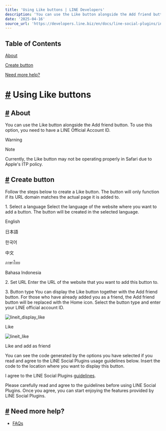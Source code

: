 ```yaml
---
title: 'Using Like buttons | LINE Developers'
description: 'You can use the Like button alongside the Add friend button. To use this option, you need to have a LINE Official Account ID.'
date: '2025-04-16'
source_url: 'https://developers.line.biz/en/docs/line-social-plugins/install-guide/using-like-buttons/'
---
```


## Table of Contents

[About](#about)

[Create button](#create-button)

[Need more help?](#need-more-help)

# [#](#page-title) Using Like buttons

## [#](#about) About

You can use the Like button alongside the Add friend button. To use this option, you need to have a LINE Official Account ID.

> [!warning]
> Note
>
> Currently, the Like button may not be operating properly in Safari due to Apple's ITP policy.

## [#](#create-button) Create button

Follow the steps below to create a Like button. The button will only function if its URL domain matches the actual page it is added to.

1\. Select a language Select the language of the website where you want to add a button. The button will be created in the selected language.

English

日本語

한국어

中文

ภาษาไทย

Bahasa Indonesia

2\. Set URL Enter the URL of the website that you want to add this button to.

3\. Button type You can display the Like button together with the Add friend button. For those who have already added you as a friend, the Add friend button will be replaced with the Home icon. Select the button type and enter your LINE official account ID.

![lineit_display_like](/media/line-social-plugins/en/lineit_display_like.png)

Like

![lineit_like](/media/line-social-plugins/en/lineit_like.png)

Like and add as friend

You can see the code generated by the options you have selected if you read and agree to the LINE Social Plugins usage guidelines below. Insert the code to the location where you want to display this button.

I agree to the LINE Social Plugins [guidelines](../../../../en/docs/line-social-plugins/general/guidelines.md).

Please carefully read and agree to the guidelines before using LINE Social Plugins. Once you agree, you can start enjoying the features provided by LINE Social Plugins.

## [#](#need-more-help) Need more help?

- [FAQs](../../../../en/faq/tags/sp-like.md)
